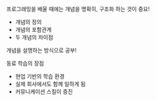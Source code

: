 프로그래밍을 배울 때에는 개념을 명확히, 구조화 하는 것이 중요!

- 개념의 정의
- 개념의 포함관계
- 두 개념의 차이점

개념을 설명하는 방식으로 공부!

동료 학습의 장점
- 현업 기반의 학습 환경
- 실제 회사에서도 함께 일하게 됨
- 커뮤니케이션 스킬이 증진

